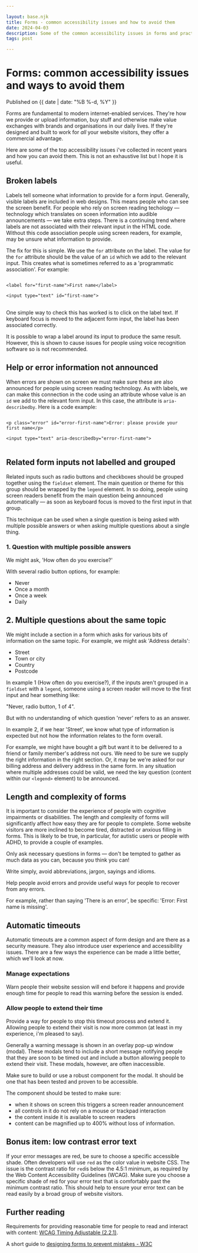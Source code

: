 ```yaml
---

layout: base.njk
title: Forms - common accessibility issues and how to avoid them
date: 2024-04-03
description: Some of the common accessibility issues in forms and practical ways to avoid them
tags: post

---
```


# Forms: common accessibility issues and ways to avoid them

<p class="post-date">Published on {{ date | date: "%B %-d, %Y" }}</p>


Forms are fundamental to modern internet-enabled services. They're how we provide or upload information, buy stuff and otherwise make value exchanges with brands and organisations in our daily lives. If they're designed and built to work for _all_ your website visitors, they offer a commercial advantage.  

Here are some of the top accessibility issues i've collected in recent years and how you can avoid them. This is not an exhaustive list but I hope it is useful. 

## Broken labels 

Labels tell someone what information to provide for a form input. Generally, visible labels are included in web designs. This means people who can see the screen benefit. For people who rely on screen reading techology &mdash; technology which translates on sceen information into audible announcements &mdash; we take extra steps. There is a continuing trend where labels are not associated with their relevant input in the HTML code. Without this code association people using screen readers, for example, may be unsure what information to provide. 

The fix for this is simple. We use the <code>for</code> attribute on the label. The value for the <code>for</code> attribute should be the value of an <code>id</code> which we add to the relevant input. This creates what is sometimes referred to as a 'programmatic association'. For example:


<pre>
<code>
&lt;label for="first-name"&gt;First name&lt;/label&gt; </br>
&lt;input type="text" id="first-name"&gt;
</code>
</pre>


One simple way to check this has worked is to click on the label text. If keyboard focus is moved to the adjacent form input, the label has been associated correctly. 

It is possible to wrap a label around its input to produce the same result. However, this is shown to cause issues for people using voice recognition software so is not recommended. 

## Help or error information not announced

When errors are shown on screen we must make sure these are also announced for people using screen reading technology. As with labels, we can make this connection in the code using an attribute whose value is an <code>id</code> we add to the relevant form input. In this case, the attribute is <code>aria-describedby</code>. Here is a code example: 

<pre>
<code>
&lt;p class="error" id="error-first-name"&gt;Error: please provide your first name&lt;/p&gt; </br>
&lt;input type="text" aria-describedby="error-first-name"&gt;
</code>
</pre>

## Related form inputs not labelled and grouped
Related inputs such as radio buttons and checkboxes should be grouped together using the <code>fieldset</code> element. The main question or theme for this group should be wrapped by the <code>legend</code> element. In so doing, people using screen readers benefit from the main question being announced automatically &mdash; as soon as keyboard focus is moved to the first input in that group. 

This technique can be used when a single question is being asked with multiple possible answers or when asking multiple questions about a single thing. 

### 1. Question with multiple possible answers

We might ask, 'How often do you exercise?'

With several radio button options, for example:

- Never
- Once a month
- Once a week
- Daily

## 2. Multiple questions about the same topic

We might include a section in a form which asks for various bits of information on the same topic. For example, we might ask 'Address details':

- Street
- Town or city
- Country
- Postcode

In example 1 (How often do you exercise?), if the inputs aren't grouped in a <code>fieldset</code> with a <code>legend</code>, someone using a screen reader will move to the first input and hear something like:

"Never, radio button, 1 of 4". 

But with no understanding of which question 'never' refers to as an answer.  

In example 2, if we hear 'Street', we know what type of information is expected but not how the information relates to the form overall. 

For example, we might have bought a gift but want it to be delivered to a friend or family member's address not ours. We need to be sure we supply the right information in the right section. Or, it may be we're asked for our billing address and delivery address in the same form. In any situation where multiple addresses could be valid, we need the key question (content within our <code>&lt;legend&gt;</code> element) to be announced. 

## Length and complexity of forms

It is important to consider the experience of people with cognitive impairments or disabilities. The length and complexity of forms will significantly affect how easy they are for people to complete. Some website visitors are more inclined to become tired, distracted or anxious filling in forms. This is likely to be true, in particular, for autistic users or people with ADHD, to provide a couple of examples.   

Only ask necessary questions in forms &mdash; don't be tempted to gather as much data as you can, because you think you can! 

Write simply, avoid abbreviations, jargon, sayings and idioms. 

Help people avoid errors and provide useful ways for people to recover from any errors. 

For example, rather than saying 'There is an error', be specific: 'Error: First name is missing'. 

## Automatic timeouts

Automatic timeouts are a common aspect of form design and are there as a security measure. They also introduce user experience and accessibility issues. There are a few ways the experience can be made a little better, which we'll look at now. 

### Manage expectations

Warn people their website session will end before it happens and provide enough time for people to read this warning before the session is ended. 

### Allow people to extend their time

Provide a way for people to stop this timeout process and extend it. Allowing people to extend their visit is now more common (at least in my experience, i'm pleased to say). 

Generally a warning message is shown in an overlay pop-up window (modal). These modals tend to include a short message notifying people that they are soon to be timed out and include a button allowing people to extend their visit. These modals, however, are often inaccessible.

Make sure to build or use a robust component for the modal. It should be one that has been tested and proven to be accessible. 

The component should be tested to make sure: 
- when it shows on screen this triggers a screen reader announcement
- all controls in it do not rely on a mouse or trackpad interaction
- the content inside it is available to screen readers
- content can be magnified up to 400% without loss of information.

## Bonus item: low contrast error text

If your error messages are red, be sure to choose a specific accessible shade. Often developers will use <code>red</code> as the color value in website CSS. The issue is the contrast ratio for <code>red</code>is below the 4.5:1 minimum, as required by the Web Content Accessibility Guidelines (WCAG). Make sure you choose a specific shade of red for your error text that is comfortably past the minimum contrast ratio. This should help to ensure your error text can be read easily by a broad group of website visitors. 

## Further reading

Requirements for providing reasonable time for people to read and interact with content: <a href="https://www.w3.org/WAI/WCAG21/Understanding/timing-adjustable.html">WCAG Timing Adjustable (2.2.1)</a>.

A short guide to <a href="https://www.w3.org/WAI/WCAG2/supplemental/patterns/o4p04-supportive-forms/">designing forms to prevent mistakes - W3C</a>     